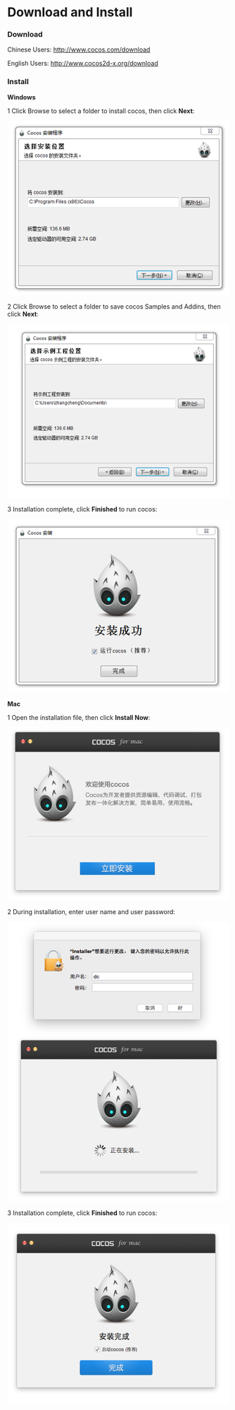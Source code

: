 #  Download and Install

### Download ###
 
Chinese Users: http://www.cocos.com/download

English Users: http://www.cocos2d-x.org/download

### Install ###

**Windows**

1 Click Browse to select a folder to install cocos, then click **Next**:

![image](res/image007.png)
  
2 Click Browse to select a folder to save cocos Samples and Addins, then click **Next**: 

![image](res/image002.png)

3 Installation complete, click **Finished** to run cocos:

![image](res/image003.png)

**Mac**

1 Open the installation file, then click **Install Now**: 

![image](res/image004.png)

2 During installation, enter user name and user password: 

![image](res/image005.png)

3 Installation complete, click **Finished** to run cocos: 

![image](res/image006.png)
